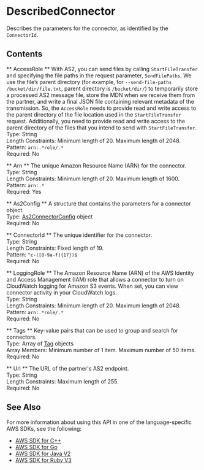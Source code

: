 # DescribedConnector<a name="API_DescribedConnector"></a>

Describes the parameters for the connector, as identified by the `ConnectorId`\.

## Contents<a name="API_DescribedConnector_Contents"></a>

 ** AccessRole **   <a name="TransferFamily-Type-DescribedConnector-AccessRole"></a>
With AS2, you can send files by calling `StartFileTransfer` and specifying the file paths in the request parameter, `SendFilePaths`\. We use the file’s parent directory \(for example, for `--send-file-paths /bucket/dir/file.txt`, parent directory is `/bucket/dir/`\) to temporarily store a processed AS2 message file, store the MDN when we receive them from the partner, and write a final JSON file containing relevant metadata of the transmission\. So, the `AccessRole` needs to provide read and write access to the parent directory of the file location used in the `StartFileTransfer` request\. Additionally, you need to provide read and write access to the parent directory of the files that you intend to send with `StartFileTransfer`\.  
Type: String  
Length Constraints: Minimum length of 20\. Maximum length of 2048\.  
Pattern: `arn:.*role/.*`   
Required: No

 ** Arn **   <a name="TransferFamily-Type-DescribedConnector-Arn"></a>
The unique Amazon Resource Name \(ARN\) for the connector\.  
Type: String  
Length Constraints: Minimum length of 20\. Maximum length of 1600\.  
Pattern: `arn:.*`   
Required: Yes

 ** As2Config **   <a name="TransferFamily-Type-DescribedConnector-As2Config"></a>
A structure that contains the parameters for a connector object\.  
Type: [As2ConnectorConfig](API_As2ConnectorConfig.md) object  
Required: No

 ** ConnectorId **   <a name="TransferFamily-Type-DescribedConnector-ConnectorId"></a>
The unique identifier for the connector\.  
Type: String  
Length Constraints: Fixed length of 19\.  
Pattern: `^c-([0-9a-f]{17})$`   
Required: No

 ** LoggingRole **   <a name="TransferFamily-Type-DescribedConnector-LoggingRole"></a>
The Amazon Resource Name \(ARN\) of the AWS Identity and Access Management \(IAM\) role that allows a connector to turn on CloudWatch logging for Amazon S3 events\. When set, you can view connector activity in your CloudWatch logs\.  
Type: String  
Length Constraints: Minimum length of 20\. Maximum length of 2048\.  
Pattern: `arn:.*role/.*`   
Required: No

 ** Tags **   <a name="TransferFamily-Type-DescribedConnector-Tags"></a>
Key\-value pairs that can be used to group and search for connectors\.  
Type: Array of [Tag](API_Tag.md) objects  
Array Members: Minimum number of 1 item\. Maximum number of 50 items\.  
Required: No

 ** Url **   <a name="TransferFamily-Type-DescribedConnector-Url"></a>
The URL of the partner's AS2 endpoint\.  
Type: String  
Length Constraints: Maximum length of 255\.  
Required: No

## See Also<a name="API_DescribedConnector_SeeAlso"></a>

For more information about using this API in one of the language\-specific AWS SDKs, see the following:
+  [AWS SDK for C\+\+](https://docs.aws.amazon.com/goto/SdkForCpp/transfer-2018-11-05/DescribedConnector) 
+  [AWS SDK for Go](https://docs.aws.amazon.com/goto/SdkForGoV1/transfer-2018-11-05/DescribedConnector) 
+  [AWS SDK for Java V2](https://docs.aws.amazon.com/goto/SdkForJavaV2/transfer-2018-11-05/DescribedConnector) 
+  [AWS SDK for Ruby V3](https://docs.aws.amazon.com/goto/SdkForRubyV3/transfer-2018-11-05/DescribedConnector) 